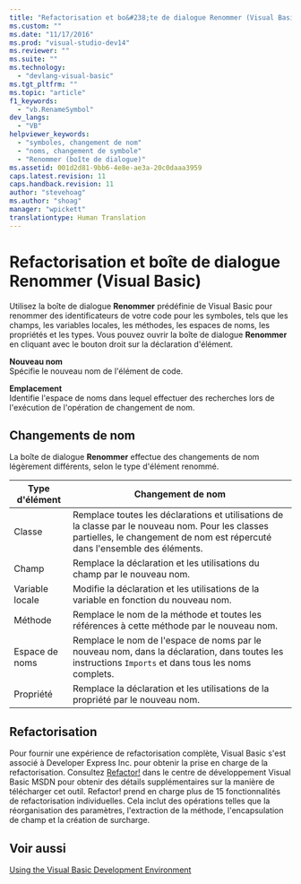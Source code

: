 ```yaml
---
title: "Refactorisation et bo&#238;te de dialogue Renommer (Visual Basic) | Microsoft Docs"
ms.custom: ""
ms.date: "11/17/2016"
ms.prod: "visual-studio-dev14"
ms.reviewer: ""
ms.suite: ""
ms.technology: 
  - "devlang-visual-basic"
ms.tgt_pltfrm: ""
ms.topic: "article"
f1_keywords: 
  - "vb.RenameSymbol"
dev_langs: 
  - "VB"
helpviewer_keywords: 
  - "symboles, changement de nom"
  - "noms, changement de symbole"
  - "Renommer (boîte de dialogue)"
ms.assetid: 001d2d81-9bb6-4e8e-ae3a-20c0daaa3959
caps.latest.revision: 11
caps.handback.revision: 11
author: "stevehoag"
ms.author: "shoag"
manager: "wpickett"
translationtype: Human Translation
---
```

# Refactorisation et bo&#238;te de dialogue Renommer (Visual Basic)
Utilisez la boîte de dialogue **Renommer** prédéfinie de Visual Basic pour renommer des identificateurs de votre code pour les symboles, tels que les champs, les variables locales, les méthodes, les espaces de noms, les propriétés et les types.  Vous pouvez ouvrir la boîte de dialogue **Renommer** en cliquant avec le bouton droit sur la déclaration d'élément.  
  
 **Nouveau nom**  
 Spécifie le nouveau nom de l'élément de code.  
  
 **Emplacement**  
 Identifie l'espace de noms dans lequel effectuer des recherches lors de l'exécution de l'opération de changement de nom.  
  
## Changements de nom  
 La boîte de dialogue **Renommer** effectue des changements de nom légèrement différents, selon le type d'élément renommé.  
  
|Type d'élément|Changement de nom|  
|--------------------|-----------------------|  
|Classe|Remplace toutes les déclarations et utilisations de la classe par le nouveau nom.  Pour les classes partielles, le changement de nom est répercuté dans l'ensemble des éléments.|  
|Champ|Remplace la déclaration et les utilisations du champ par le nouveau nom.|  
|Variable locale|Modifie la déclaration et les utilisations de la variable en fonction du nouveau nom.|  
|Méthode|Remplace le nom de la méthode et toutes les références à cette méthode par le nouveau nom.|  
|Espace de noms|Remplace le nom de l'espace de noms par le nouveau nom, dans la déclaration, dans toutes les instructions `Imports` et dans tous les noms complets.|  
|Propriété|Remplace la déclaration et les utilisations de la propriété par le nouveau nom.|  
  
## Refactorisation  
 Pour fournir une expérience de refactorisation complète, Visual Basic s'est associé à Developer Express Inc.  pour obtenir la prise en charge de la refactorisation.  Consultez [Refactor\!](http://go.microsoft.com/fwlink/?LinkId=155788) dans le centre de développement Visual Basic MSDN pour obtenir des détails supplémentaires sur la manière de télécharger cet outil.  Refactor\!  prend en charge plus de 15 fonctionnalités de refactorisation individuelles.  Cela inclut des opérations telles que la réorganisation des paramètres, l'extraction de la méthode, l'encapsulation de champ et la création de surcharge.  
  
## Voir aussi  
 [Using the Visual Basic Development Environment](../../../visual-basic/developing-apps/using-ide/using-the-visual-basic-development-environment.md)